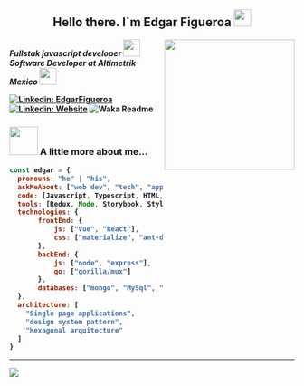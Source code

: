 <h2 align="center">
  <strong>Hello there. I`m Edgar Figueroa <string>
  <img src="https://raw.githubusercontent.com/sidbelbase/sidbelbase/master/wave.gif" width="30px">
</h2>

<img align='right' src="https://media.giphy.com/media/M9gbBd9nbDrOTu1Mqx/giphy.gif" width="230">

<p>
  <em>
    Fullstak javascript developer
    <img src="https://media.giphy.com/media/j3fdZ1QIhCpBlWUONw/giphy.gif" width="30"/><br/>
    Software Developer at Altimetrik Mexico
    <img src="https://media.giphy.com/media/b88QlTSTsj3bEHQyZf/giphy.gif" width="30">
   </em>
</p>

[![Linkedin: EdgarFigueroa](https://img.shields.io/badge/-EdgarFigueroa-blue?style=flat-square&logo=Linkedin&logoColor=white&link=https://www.linkedin.com/in/edgar-figueroa-gtz/)](https://www.linkedin.com/in/edgar-figueroa-gtz/)
[![Linkedin: Website](https://img.shields.io/badge/-Website-blueviolet?style=plastic&logo=googlechrome&logoColor=white&link=http://www.edgarfig.com.mx)](http://www.edgarfig.com.mx)
![Waka Readme](https://github.com/anmol098/anmol098/workflows/Waka%20Readme/badge.svg)

### <img src="https://media.giphy.com/media/7CKO8sq9O2UYE/giphy.gif" width="50"> A little more about me... 

```javascript
const edgar = {
  pronouns: "he" | "his",
  askMeAbout: ["web dev", "tech", "app dev"],
  code: [Javascript, Typescript, HTML, CSS, GoLang],
  tools: [Redux, Node, Storybook, Styled-Components, Jest, Docker],
  technologies: {
       frontEnd: {
           js: ["Vue", "React"],
           css: ["materialize", "ant-design"]
       },
       backEnd: {
           js: ["node", "express"],
           go: ["gorilla/mux"]
       },
       databases: ["mongo", "MySql", "Postgres"],
  },
  architecture: [
    "Single page applications", 
    "design system pattern", 
    "Hexagonal arquitecture"
  ]
}
```

<hr />

<img src="https://github-readme-stats.vercel.app/api/top-langs/?username=eddcode&layout=compact&theme=gruvbox&langs_count=6&hide=java"/>
